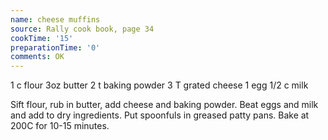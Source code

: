 ```yaml
---
name: cheese muffins
source: Rally cook book, page 34
cookTime: '15'
preparationTime: '0'
comments: OK
---
```


1 c flour
3oz butter
2 t baking powder
3 T grated cheese
1 egg
1/2 c milk

Sift flour, rub in butter, add cheese and baking powder.  Beat eggs and milk and add to dry ingredients.  Put spoonfuls in greased patty pans.  Bake at 200C for 10-15 minutes.

